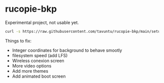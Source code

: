# rucopie-bkp

Experimental project, not usable yet.

```bash
curl -s https://raw.githubusercontent.com/tavuntu/rucopie-bkp/main/setup.sh | bash -s
```


Things to fix:

* Integer coordinates for background to behave smootly
* filesystem speed (add LFS)
* Wireless conexion screen
* More video options
* Add more themes
* Add animated boot screen
